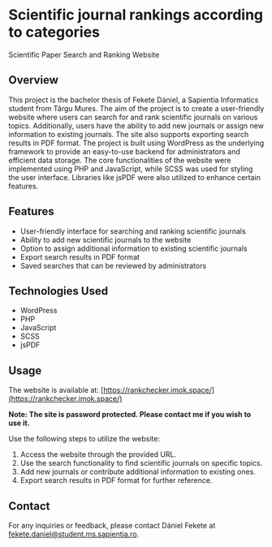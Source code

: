 # Scientific journal rankings according to categories

Scientific Paper Search and Ranking Website

## Overview

This project is the bachelor thesis of Fekete Dániel, a Sapientia Informatics student from Târgu Mures. The aim of the project is to create a user-friendly website where users can search for and rank scientific journals on various topics. Additionally, users have the ability to add new journals or assign new information to existing journals. The site also supports exporting search results in PDF format. The project is built using WordPress as the underlying framework to provide an easy-to-use backend for administrators and efficient data storage. The core functionalities of the website were implemented using PHP and JavaScript, while SCSS was used for styling the user interface. Libraries like jsPDF were also utilized to enhance certain features.

## Features

- User-friendly interface for searching and ranking scientific journals
- Ability to add new scientific journals to the website
- Option to assign additional information to existing scientific journals
- Export search results in PDF format
- Saved searches that can be reviewed by administrators

## Technologies Used

- WordPress
- PHP
- JavaScript
- SCSS
- jsPDF


## Usage

The website is available at: [https://rankchecker.imok.space/](https://rankchecker.imok.space/)

**Note: The site is password protected. Please contact me if you wish to use it.**

Use the following steps to utilize the website:

1. Access the website through the provided URL.
2. Use the search functionality to find scientific journals on specific topics.
3. Add new journals or contribute additional information to existing ones.
5. Export search results in PDF format for further reference.


## Contact

For any inquiries or feedback, please contact Dániel Fekete at fekete.daniel@student.ms.sapientia.ro.
